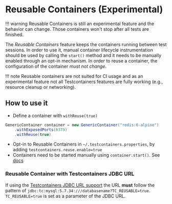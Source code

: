 # Reusable Containers (Experimental)

!!! warning 
    Reusable Containers is still an experimental feature and the behavior can change.
    Those containers won't stop after all tests are finished.

The *Reusable Containers* feature keeps the containers running between test sessions. In order
to use it, manual container lifecycle instrumentation should be used by calling the `start()` method
and it needs to be manually enabled through an opt-in mechanism. In order to reuse a container, the
configuration of the container *must not change*.

!!! note
    Reusable containers are not suited for CI usage and as an experimental feature
    not all Testcontainers features are fully working (e.g., resource cleanup
    or networking).

## How to use it

* Define a container with `withReuse(true)`

```java
GenericContainer container = new GenericContainer("redis:6-alpine")
    .withExposedPorts(6379)
    .withReuse(true)
```

* Opt-in to Reusable Containers in `~/.testcontainers.properties`, by adding `testcontainers.reuse.enable=true`
* Containers need to be started manually using `container.start()`. See [docs](../../test_framework_integration/manual_lifecycle_control)

### Reusable Container with Testcontainers JDBC URL

If using the [Testcontainers JDBC URL support](../../modules/databases/jdbc#database-containers-launched-via-jdbc-url-scheme)
the URL **must** follow the pattern of `jdbc:tc:mysql:5.7.34:///databasename?TC_REUSABLE=true`. `TC_REUSABLE=true` is set as a parameter of the JDBC URL.
